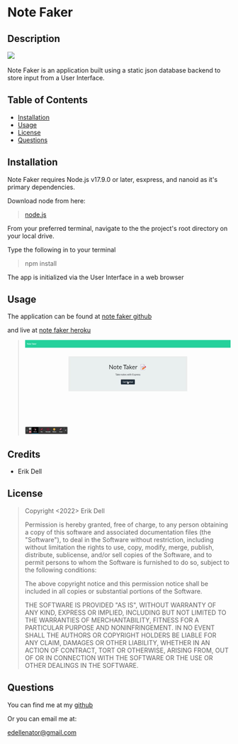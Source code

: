 # Note Faker

## **Description**

![](https://img.shields.io/static/v1?label=License&message=MIT&color=blue&style=for-the-badge)

Note Faker is an application built using a static json database backend to store input from a User Interface.

## Table of Contents

- [Installation](#installation)
- [Usage](#usage)
- [License](#license)
- [Questions](#questions)


## **Installation**

Note Faker requires Node.js v17.9.0 or later, esxpress, and nanoid as it's primary dependencies.

Download node from here:
>[node.js](https://nodejs.org/en/download/)

From your preferred terminal, navigate to the the project's root directory on your local drive. 

Type the following in to your terminal
>npm install 

The app is initialized via the User Interface in a web browser

## **Usage**

The application can be found at [note faker github](https://github.com/edellenator/note-faker)

and live at [note faker heroku](https://git.heroku.com/note-faker.git)

>![](./public/assets/images/NoteTaker.gif)





## Credits

- Erik Dell

## License

>Copyright <2022> Erik Dell
>
>Permission is hereby granted, free of charge, to any person obtaining a copy of this software and associated documentation files (the "Software"), to deal in the Software without restriction, including without limitation the rights to use, copy, modify, merge, publish, distribute, sublicense, and/or sell copies of the Software, and to permit persons to whom the Software is furnished to do so, subject to the following conditions:
>
>The above copyright notice and this permission notice shall be included in all copies or substantial portions of the Software.
>
>THE SOFTWARE IS PROVIDED "AS IS", WITHOUT WARRANTY OF ANY KIND, EXPRESS OR IMPLIED, INCLUDING BUT NOT LIMITED TO THE WARRANTIES OF MERCHANTABILITY, FITNESS FOR A PARTICULAR PURPOSE AND NONINFRINGEMENT. IN NO EVENT SHALL THE AUTHORS OR COPYRIGHT HOLDERS BE LIABLE FOR ANY CLAIM, DAMAGES OR OTHER LIABILITY, WHETHER IN AN ACTION OF CONTRACT, TORT OR OTHERWISE, ARISING FROM, OUT OF OR IN CONNECTION WITH THE SOFTWARE OR THE USE OR OTHER DEALINGS IN THE SOFTWARE.

## Questions

You can find me at my [github](https://github.com/edellenator)

Or you can email me at:

edellenator@gmail.com







